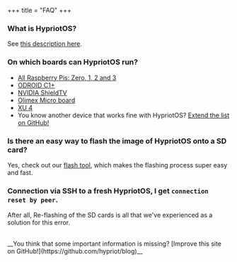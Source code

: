 +++
title = "FAQ"
+++

### What is HypriotOS?
See [this description here](http://blog.hypriot.com/about#hypriotos:6083a88ee3411b0d17ce02d738f69d47).

### On which boards can HypriotOS run?
- [All Raspberry Pis: Zero, 1, 2 and 3](https://github.com/hypriot/image-builder-rpi)
- [ODROID C1+](https://github.com/hypriot/image-builder-odroid-c1)
- [NVIDIA ShieldTV](https://github.com/hypriot/image-builder-nvidia-shieldtv)
- [Olimex Micro board](http://blog.hypriot.com/downloads/)
- [XU 4](https://github.com/hypriot/image-builder-odroid-xu4/releases)</br>
- You know another device that works fine with HypriotOS? [Extend the list on GitHub!](https://github.com/hypriot/blog)

### Is there an easy way to flash the image of HypriotOS onto a SD card?
Yes, check out our [flash tool](https://github.com/hypriot/flash), which makes the flashing process super easy and fast.

### Connection via SSH to a fresh HypriotOS, I get `connection reset by peer`.
After all, Re-flashing of the SD cards is all that we've experienced as a solution for this error.



</br>
__You think that some important information is missing? [Improve this site on GitHub!](https://github.com/hypriot/blog)__
